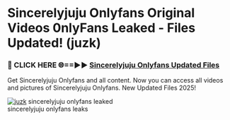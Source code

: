 # Sincerelyjuju Onlyfans Original Videos 0nlyFans Leaked - Files Updated! (juzk)

<h3>🔴 CLICK HERE 🌐==►► <a href="https://tinyurl.com/ms9xzufz" rel="nofollow">Sincerelyjuju Onlyfans Updated Files</a></h3>

Get Sincerelyjuju Onlyfans and all content. Now you can access all videos and pictures of Sincerelyjuju Onlyfans. New Updated Files 2025!

[![juzk](https://i.imgur.com/ppqm5kG.gif)](https://tinyurl.com/ms9xzufz)
sincerelyjuju onlyfans leaked<br>
sincerelyjuju onlyfans leaks